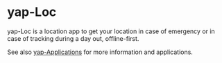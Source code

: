 # yap-Loc

yap-Loc is a location app to get your location in case of emergency or in case of tracking during a day out, offline-first.

See also [yap-Applications](../yap-applications) for more information and applications.


